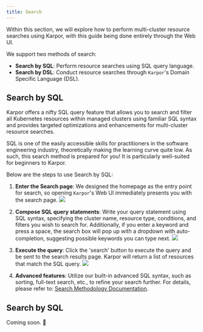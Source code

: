 ```yaml
---
title: Search
---
```

Within this section, we will explore how to perform multi-cluster resource searches using Karpor, with this guide being done entirely through the Web UI.

We support two methods of search:

- **Search by SQL**: Perform resource searches using SQL query language.
- **Search by DSL**: Conduct resource searches through `Karpor`'s Domain Specific Language (DSL).

## Search by SQL

Karpor offers a nifty SQL query feature that allows you to search and filter all Kubernetes resources within managed clusters using familiar SQL syntax and provides targeted optimizations and enhancements for multi-cluster resource searches.

SQL is one of the easily accessible skills for practitioners in the software engineering industry, theoretically making the learning curve quite low. As such, this search method is prepared for you! It is particularly well-suited for beginners to Karpor.

Below are the steps to use Search by SQL:

1. **Enter the Search page**: We designed the homepage as the entry point for search, so opening `Karpor`'s Web UI immediately presents you with the search page.
   ![](/karpor/assets/search/search-home.png)

2. **Compose SQL query statements**: Write your query statement using SQL syntax, specifying the cluster name, resource type, conditions, and filters you wish to search for. Additionally, if you enter a keyword and press a space, the search box will pop up with a dropdown with auto-completion, suggesting possible keywords you can type next.
   ![](/karpor/assets/search/search-auto-complete.png)

3. **Execute the query**: Click the 'search' button to execute the query and be sent to the search results page. Karpor will return a list of resources that match the SQL query.
   ![](/karpor/assets/search/search-result.png)

4. **Advanced features**: Utilize our built-in advanced SQL syntax, such as sorting, full-text search, etc., to refine your search further. For details, please refer to: [Search Methodology Documentation](../5-references/3-search-methods.md).

## Search by SQL

Coming soon. 🚧
